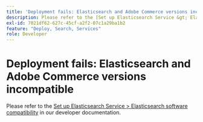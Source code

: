 ```yaml
---
title: 'Deployment fails: Elasticsearch and Adobe Commerce versions incompatible'
description: Please refer to the [Set up Elasticsearch Service &gt; Elasticsearch software compatibility](https://devdocs.magento.com/guides/v2.3/cloud/project/project-conf-files_services-elastic.html#elasticsearch-software-compatibility) in our developer documentation.
exl-id: 7021df62-627c-45cf-a2f2-07c1a29ba1b2
feature: "Deploy, Search, Services"
role: Developer
---
```

# Deployment fails: Elasticsearch and Adobe Commerce versions incompatible

Please refer to the [Set up Elasticsearch Service > Elasticsearch software compatibility](https://devdocs.magento.com/guides/v2.3/cloud/project/project-conf-files_services-elastic.html#elasticsearch-software-compatibility) in our developer documentation.
